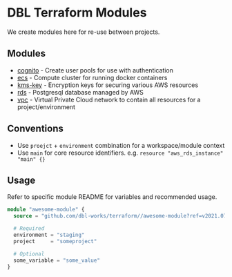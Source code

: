 # DBL Terraform Modules

We create modules here for re-use between projects.



## Modules

- [cognito](cognito/README.md) - Create user pools for use with authentication
- [ecs](ecs/README.md) - Compute cluster for running docker containers
- [kms-key](kms-key/README.md) - Encryption keys for securing various AWS resources
- [rds](rds/README.md) - Postgresql database managed by AWS
- [vpc](vpc/README.md) - Virtual Private Cloud network to contain all resources for a project/environment



## Conventions

- Use `proejct` + `environment` combination for a workspace/module context
- Use `main` for core resource identifiers. e.g. `resource "aws_rds_instance" "main" {}`


## Usage

Refer to specific module README for variables and recommended usage.

```terraform
module "awesome-module" {
  source = "github.com/dbl-works/terraform//awesome-module?ref=v2021.07.05"

  # Required
  environment = "staging"
  project     = "someproject"

  # Optional
  some_variable = "some_value"
}
```
